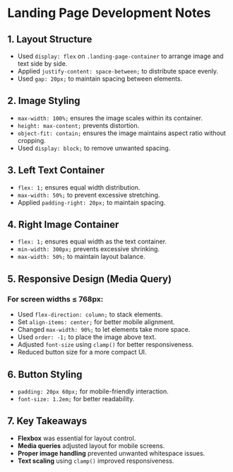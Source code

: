 # Landing Page Development Notes

## **1. Layout Structure**

- Used `display: flex` on `.landing-page-container` to arrange image and text side by side.
- Applied `justify-content: space-between;` to distribute space evenly.
- Used `gap: 20px;` to maintain spacing between elements.

## **2. Image Styling**

- `max-width: 100%;` ensures the image scales within its container.
- `height: max-content;` prevents distortion.
- `object-fit: contain;` ensures the image maintains aspect ratio without cropping.
- Used `display: block;` to remove unwanted spacing.

## **3. Left Text Container**

- `flex: 1;` ensures equal width distribution.
- `max-width: 50%;` to prevent excessive stretching.
- Applied `padding-right: 20px;` to maintain spacing.

## **4. Right Image Container**

- `flex: 1;` ensures equal width as the text container.
- `min-width: 300px;` prevents excessive shrinking.
- `max-width: 50%;` to maintain layout balance.

## **5. Responsive Design (Media Query)**

### **For screen widths ≤ 768px:**

- Used `flex-direction: column;` to stack elements.
- Set `align-items: center;` for better mobile alignment.
- Changed `max-width: 90%;` to let elements take more space.
- Used `order: -1;` to place the image above text.
- Adjusted `font-size` using `clamp()` for better responsiveness.
- Reduced button size for a more compact UI.

## **6. Button Styling**

- `padding: 20px 60px;` for mobile-friendly interaction.
- `font-size: 1.2em;` for better readability.

## **7. Key Takeaways**

- **Flexbox** was essential for layout control.
- **Media queries** adjusted layout for mobile screens.
- **Proper image handling** prevented unwanted whitespace issues.
- **Text scaling** using `clamp()` improved responsiveness.
